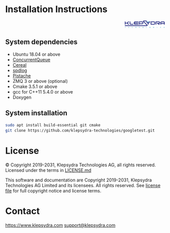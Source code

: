 # Installation Instructions

<p align="right">
  <img width="25%" height="25%"src="./images/klepsydra_logo.jpg">
</p>

## System dependencies

* Ubuntu 18.04 or above
* [ConcurrentQueue](<https://github.com/klepsydra-technologies/concurrentqueue>)
* [Cereal](<https://github.com/klepsydra-technologies/cereal>)
* [spdlog](<https://github.com/klepsydra-technologies/spdlog>)
* [Pistache](<https://github.com/klepsydra-technologies/pistache>)
* ZMQ 3 or above (optional)
* Cmake 3.5.1 or above
* gcc for C++11 5.4.0 or above
* Doxygen

## System installation

```bash
sudo apt install build-essential git cmake
git clone https://github.com/klepsydra-technologies/googletest.git
```

# License

&copy; Copyright 2019-2031, Klepsydra Technologies AG, all rights reserved. Licensed under the terms in [LICENSE.md](./LICENSE.md)

This software and documentation are Copyright 2019-2031, Klepsydra Technologies AG
Limited and its licensees. All rights reserved. See [license file](./LICENSE.md) for full copyright notice and license terms.

# Contact

<https://www.klepsydra.com>
support@klepsydra.com
